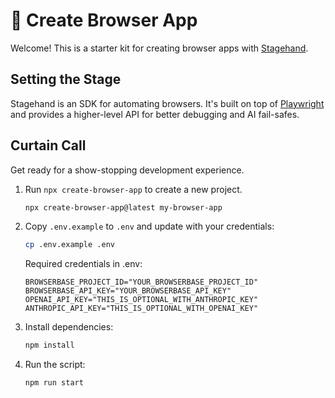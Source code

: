 # 🤘 Create Browser App

Welcome! This is a starter kit for creating browser apps with [Stagehand](https://github.com/browserbase/stagehand).

## Setting the Stage

Stagehand is an SDK for automating browsers. It's built on top of [Playwright](https://playwright.dev/) and provides a higher-level API for better debugging and AI fail-safes.

## Curtain Call

Get ready for a show-stopping development experience.

1. Run `npx create-browser-app` to create a new project.

   ```bash
   npx create-browser-app@latest my-browser-app
   ```

2. Copy `.env.example` to `.env` and update with your credentials:

   ```bash
   cp .env.example .env
   ```

   Required credentials in .env:

   ```
   BROWSERBASE_PROJECT_ID="YOUR_BROWSERBASE_PROJECT_ID"
   BROWSERBASE_API_KEY="YOUR_BROWSERBASE_API_KEY"
   OPENAI_API_KEY="THIS_IS_OPTIONAL_WITH_ANTHROPIC_KEY"
   ANTHROPIC_API_KEY="THIS_IS_OPTIONAL_WITH_OPENAI_KEY"
   ```

3. Install dependencies:

   ```bash
   npm install
   ```

4. Run the script:

   ```bash
   npm run start
   ```
